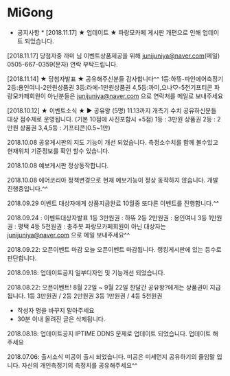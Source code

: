 # MiGong
* 공지사항 *
[2018.11.17] ★ 업데이트 ★
파랑모카페 게시판 개편으로
인해 업데이트 되었습니다.

[2018.11.17]
당첨자중 까미 님
이벤트상품제공을 위해
junijuniya@naver.com(메일)
0505-667-0359(문자)
연락 부탁드립니다.

[2018.11.14] ★ 당첨자발표 ★
공유해주신분들 감사합니다^^
1등:하뜌-파인에어측정기
2등:용인여니-2만원상품권
3등:라에-1만원상품권
4,5등:까미,으나♡-5천기프티콘
파랑모카페회원이 아닌분들은
junijuniya@naver.com 으로
연락처를 메일로 보내주세요

[2018.10.12] ★ 이벤트소식 ★
▶ 공유왕 (5명) 11.13까지
개측기 수치 공유하신분들 대상
점수제로 운영됩니다.
(기본 10점에 사진포함시 +5점)
1등 : 3만원 상품권
2등 : 2만원 상품권
3,4,5등 : 기프티콘(0.5~1만)

2018.10.08
공유게시판의 지도 기능이 개선
되었습니다.
측정소수치를 함께 볼수있고
현재위치 기준정보를 확인
할수 있습니다.

2018.10.08
예보게시판 정상동작합니다.

2018.10.08
에어코리아 정책변경으로
현재 예보기능이 정상 동작하지
않습니다.
개발 진행중입니다.^^

2018.09.29
이벤트 대상자에게 상품지급완료
10월중 또다른 이벤트를
진행합니다.^^

2018.09.24 : 이벤트대상자발표
1등 3만원권 : 하뜌
2등 2만원권 : 용인여니
3등 1만원권 : 평택
4등 5천원권 : 충주봇
파랑모카페회원이 아닌 대상자는
junijuniya@naver.com 으로
메일 보내주세요^^

2018.09.22: 오픈이벤트 마감
오늘 오픈이벤트 마감됩니다.
랭킹게시판에 있는 등수로 
판단합니다.

2018.09.18: 업데이트공지
일부디자인 및 기능개선 되었습니다.

2018.08.22: 오픈이벤트!
8월 22일 ~ 9월 22일 한달간
공유왕?에게는 상품권이 지급됩니다.
1등 3만원권 / 2등 2만원권 
3등 1만원권 / 4등 5천원권
* 작성자 명을 바꾸지 말아주세요
* 30분 이내 올려진 글은 삭제됩니다.

2018.08.18: 업데이트공지
IPTIME DDNS 문제로 업데이트
되었습니다.
업데이트 해주세요

2018.07.06: 출시소식
미공이 출시 되었습니다.
미공은 미세먼지 공유하기의
줄임말 입니다.
자신의 개인측정기의 측정치를 
공유해주세요^^
